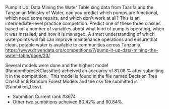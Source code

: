 Pump it Up: Data Mining the Water Table
sing data from Taarifa and the Tanzanian Ministry of Water, can you predict which pumps are functional, which need some repairs, and which don't work at all? This is an intermediate-level practice competition. Predict one of these three classes based on a number of variables about what kind of pump is operating, when it was installed, and how it is managed. A smart understanding of which waterpoints will fail can improve maintenance operations and ensure that clean, potable water is available to communities across Tanzania.
https://www.drivendata.org/competitions/7/pump-it-up-data-mining-the-water-table/page/23/

Several models were done and the highest model (RandomForesetClassifier) acheived an accuarcy of 81.08 % after submiting it in the competition. 
-This model is found in the file named Decision Tree Classifier & Random Forest Models and the csv file submitted is (Sumbition_1.csv).
- Submition Current rank #3674
- Other two sumbitions acheived 80.42% and 80.84%. 
